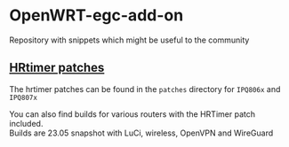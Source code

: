 # OpenWRT-egc-add-on
Repository with snippets which might be useful to the community

## [HRtimer patches](https://github.com/egc112/OpenWRT-egc-add-on/blob/main/patches/Severe%20performance%20degradation%20for%20IPQ806x-3.md)
The hrtimer patches can be found in the `patches` directory for `IPQ806x` and `IPQ807x`

You can also find builds for various routers with the HRTimer patch included.   
Builds are 23.05 snapshot with LuCi, wireless, OpenVPN and WireGuard


